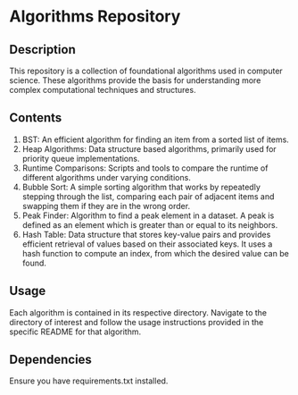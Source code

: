 # Algorithms Repository

## Description
This repository is a collection of foundational algorithms used in computer science. These algorithms provide the basis for understanding more complex computational techniques and structures.

## Contents

1. BST: An efficient algorithm for finding an item from a sorted list of items.
2. Heap Algorithms: Data structure based algorithms, primarily used for priority queue implementations.
3. Runtime Comparisons: Scripts and tools to compare the runtime of different algorithms under varying conditions.
4. Bubble Sort: A simple sorting algorithm that works by repeatedly stepping through the list, comparing each pair of adjacent items and swapping them if they are in the wrong order.
5. Peak Finder: Algorithm to find a peak element in a dataset. A peak is defined as an element which is greater than or equal to its neighbors.
6. Hash Table: Data structure that stores key-value pairs and provides efficient retrieval of values based on their associated keys. It uses a hash function to compute an index, from which the desired value can be found.

## Usage

Each algorithm is contained in its respective directory. Navigate to the directory of interest and follow the usage instructions provided in the specific README for that algorithm.

## Dependencies

Ensure you have requirements.txt installed.


